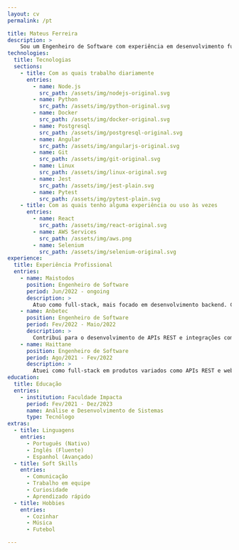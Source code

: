 ```yaml
---
layout: cv
permalink: /pt

title: Mateus Ferreira
description: >
    Sou um Engenheiro de Software com experiência em desenvolvimento full-stack. Me considero um profissional flexível e um solucionador de problemas antes de tudo. 
technologies:
  title: Tecnologias
  sections:
    - title: Com as quais trabalho diariamente
      entries:
        - name: Node.js
          src_path: /assets/img/nodejs-original.svg
        - name: Python
          src_path: /assets/img/python-original.svg
        - name: Docker
          src_path: /assets/img/docker-original.svg
        - name: Postgresql
          src_path: /assets/img/postgresql-original.svg
        - name: Angular
          src_path: /assets/img/angularjs-original.svg
        - name: Git 
          src_path: /assets/img/git-original.svg
        - name: Linux
          src_path: /assets/img/linux-original.svg
        - name: Jest
          src_path: /assets/img/jest-plain.svg
        - name: Pytest
          src_path: /assets/img/pytest-plain.svg
    - title: Com as quais tenho alguma experiência ou uso às vezes
      entries:
        - name: React
          src_path: /assets/img/react-original.svg
        - name: AWS Services
          src_path: /assets/img/aws.png
        - name: Selenium
          src_path: /assets/img/selenium-original.svg
experience:
  title: Experiência Profissional
  entries:
    - name: Maistodos
      position: Engenheiro de Software
      period: Jun/2022 - ongoing
      description: >
        Atuo como full-stack, mais focado em desenvolvimento backend. Compondo o time responsável por produtos de cashback. Colaboro com todo o ciclo de desenvolvimento incluindo testes, resolução de bugs, code review, levantamento de requisitos, infraestrutura, etc.
    - name: Anbetec
      position: Engenheiro de Software
      period: Fev/2022 - Maio/2022
      description: >
        Contribui para o desenvolvimento de APIs REST e integrações com ERPs por curto período.
    - name: Haittane
      position: Engenheiro de Software
      period: Ago/2021 - Fev/2022
      description: >
        Atuei como full-stack em produtos variados como APIs REST e websites para diferentes clientes de uma software house, contribuindo ativamente com desenvolvimento de features e POCs, assim como resolução de bugs e deploy de aplicações.
education:
  title: Educação
  entries:
    - institution: Faculdade Impacta
      period: Fev/2021 - Dez/2023
      name: Análise e Desenvolvimento de Sistemas
      type: Tecnólogo
extras:
  - title: Linguagens
    entries:
      - Português (Nativo)
      - Inglês (Fluente)
      - Espanhol (Avançado)
  - title: Soft Skills
    entries:
      - Comunicação
      - Trabalho em equipe
      - Curiosidade
      - Aprendizado rápido
  - title: Hobbies
    entries:
      - Cozinhar
      - Música
      - Futebol

---
```

